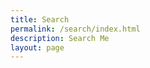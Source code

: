 ```yaml
---
title: Search
permalink: /search/index.html
description: Search Me
layout: page
---
```


<link href="/pagefind/pagefind-ui.css" rel="stylesheet">
<script src="/pagefind/pagefind-ui.js"></script>
<div id="search"></div>

<script>
	window.addEventListener('DOMContentLoaded', (event) => {
		new PagefindUI({ element: "#search", showSubResults: true });
	});
</script>